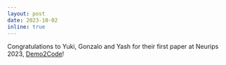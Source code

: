 ```yaml
---
layout: post
date: 2023-10-02
inline: true
---
```


Congratulations to Yuki, Gonzalo and Yash for their first paper at Neurips 2023, [Demo2Code](https://portal-cornell.github.io/demo2code/)! 